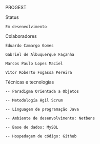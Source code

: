PROGEST

Status 

	Em desenvolvimento

Colaboradores

	Eduardo Camargo Gomes

	Gabriel de Albuquerque Façanha

	Marcos Paulo Lopes Maciel

	Vitor Roberto Fogassa Pereira

Técnicas e tecnologias 

	-- Paradigma Orientada a Objetos

	-- Metodología Ágil Scrum

	-- Linguagem de programação Java

	-- Ambiente de desenvolvimento: Netbens

	-- Base de dados: MySQL

	-- Hospedagem de código: Github

